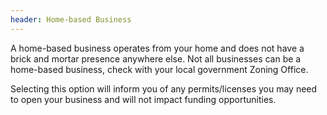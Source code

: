```yaml
---
header: Home-based Business
---
```


A home-based business operates from your home and does not have a brick and mortar presence anywhere else. Not all businesses can be a home-based business, check with your local government Zoning Office.

Selecting this option will inform you of any permits/licenses you may need to open your business and will not impact funding opportunities.
